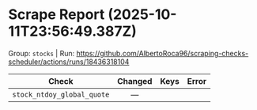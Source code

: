 # Scrape Report (2025-10-11T23:56:49.387Z)

Group: `stocks`  |  Run: https://github.com/AlbertoRoca96/scraping-checks-scheduler/actions/runs/18436318104

| Check | Changed | Keys | Error |
|---|:---:|:--|:--|
| `stock_ntdoy_global_quote` | — |  |  |
